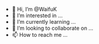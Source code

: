 - 👋 Hi, I’m @WaifuK
- 👀 I’m interested in ...
- 🌱 I’m currently learning ...
- 💞️ I’m looking to collaborate on ...
- 📫 How to reach me ...

<!---
WaifuK/WaifuK is a ✨ special ✨ repository because its `README.md` (this file) appears on your GitHub profile.
You can click the Preview link to take a look at your changes.
--->
